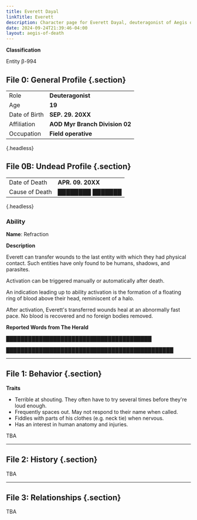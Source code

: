 ```yaml
---
title: Everett Dayal
linkTitle: Everett
description: Character page for Everett Dayal, deuteragonist of Aegis of Death.
date: 2024-09-24T21:39:46-04:00
layout: aegis-of-death
---
```


**Classification**

Entity β-994

## File 0: General Profile {.section}

|               |                                |
| ------------- | ------------------------------ |
| Role          | **Deuteragonist**              |
| Age           | **19**                         |
| Date of Birth | **SEP. 29. 20XX**              |
| Affiliation   | **AOD Myr Branch Division 02** |
| Occupation    | **Field operative**            |
{.headless}

## File 0B: Undead Profile {.section}

|                |                                |
| -------------- | ------------------------------ |
| Date of Death  | **APR. 09. 20XX**              |
| Cause of Death | **████████ ███████**             |
{.headless}

### Ability

**Name**: Refraction

**Description**

Everett can transfer wounds to the last entity with which they had physical contact.
Such entities have only found to be humans, shadows, and parasites.

Activation can be triggered manually or automatically after death.

An indication leading up to ability activation is the formation of a floating
ring of blood above their head, reminiscent of a halo.

After activation, Everett's transferred wounds heal at an abnormally fast pace.
No blood is recovered and no foreign bodies removed.

**Reported Words from The Herald**

████████████████████████████████████████

██████████████████████████████████████████████

***

## File 1: Behavior {.section}

**Traits**

- Terrible at shouting. They often have to try several times before they're loud enough.
- Frequently spaces out. May not respond to their name when called.
- Fiddles with parts of his clothes (e.g. neck tie) when nervous.
- Has an interest in human anatomy and injuries.

TBA

***

## File 2: History {.section}

TBA

***

## File 3: Relationships {.section}

TBA
